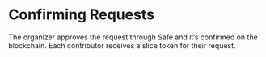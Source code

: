 # Confirming Requests

The organizer approves the request through Safe and it’s confirmed on the blockchain. Each contributor receives a slice token for their request.
